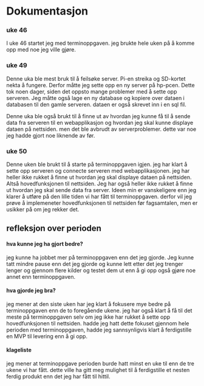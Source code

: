 # Dokumentasjon

### uke 46

I uke 46 startet jeg med terminoppgaven. jeg brukte hele uken på å komme opp med noe jeg ville gjøre. 


### uke 49

Denne uka ble mest bruk til å feilsøke server. Pi-en streika og SD-kortet nekta å fungere. Derfor måtte jeg sette opp en ny server på hp-pcen. Dette tok noen dager, siden det oppsto mange problemer med å sette opp serveren. Jeg måtte også lage en ny database og kopiere over dataen i databasen til den gamle serveren. dataen er også skrevet inn i en sql fil. 

Denne uka ble også brukt til å finne ut av hvordan jeg kunne få til å sende data fra serveren til en webapplikasjon og hvordan jeg skal kunne displaye dataen på nettsiden. men det ble avbrudt av serverproblemer. dette var noe jeg hadde gjort noe liknende av før. 

### uke 50
Denne uken ble brukt til å starte på terminoppgaven igjen. jeg har klart å sette opp serveren og connecte serveren med webapplikasjonen. jeg har heller ikke rukket å finne ut hvordan jeg skal displaye dataen på nettsiden. Altså hovedfunksjonen til nettsiden. Jeg har også heller ikke rukket å finne ut hvordan jeg skal sende data fra server. Ideen min er vanskeligere enn jeg klarer å utføre på den lille tiden vi har fått til terminoppgaven. derfor vil jeg prøve å implemeneter hovedfunksjonen til nettsiden før fagsamtalen, men er usikker på om jeg rekker det. 



## refleksjon over perioden

#### hva kunne jeg ha gjort bedre?
jeg kunne ha jobbet mer på terminoppgaven enn det jeg gjorde. Jeg kunne tatt mindre pause enn det jeg gjorde og kunne lett etter det jeg trenger lenger og gjennom flere kilder og testet dem ut enn å gi opp også gjøre noe annet enn terminoppgaven. 

#### hva gjorde jeg bra?

jeg mener at den siste uken har jeg klart å fokusere mye bedre på terminoppgaven enn de to foregående ukene. jeg har også klart å få til det meste på terminoppgaven selv om jeg ikke har rukket å sette opp hovedfunksjonen til nettsiden. hadde jeg hatt dette fokuset gjennom hele perioden med terminoppgaven, hadde jeg sannsynligvis klart å ferdigstille en MVP til levering enn å gi opp. 

#### klageliste

jeg mener at terminoppgave perioden burde hatt minst en uke til enn de tre ukene vi har fått. dette ville ha gitt meg mulighet til å ferdigstille et nesten ferdig produkt enn det jeg har fått til hittil. 